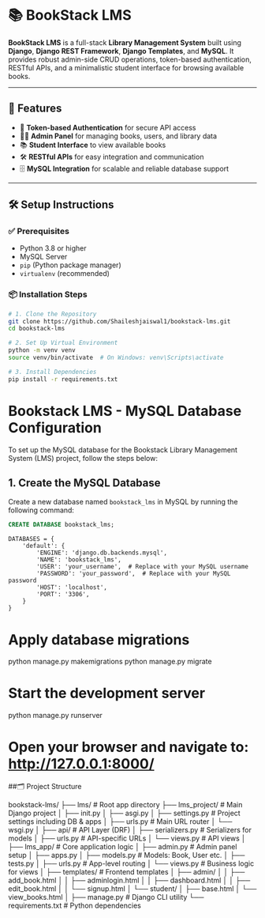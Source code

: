# 📚 BookStack LMS

**BookStack LMS** is a full-stack **Library Management System** built using **Django**, **Django REST Framework**, **Django Templates**, and **MySQL**. It provides robust admin-side CRUD operations, token-based authentication, RESTful APIs, and a minimalistic student interface for browsing available books.

---

## 🚀 Features

- 🔐 **Token-based Authentication** for secure API access
- 🧑‍💼 **Admin Panel** for managing books, users, and library data
- 📚 **Student Interface** to view available books
- 🛠️ **RESTful APIs** for easy integration and communication
- 🗄️ **MySQL Integration** for scalable and reliable database support

---

## 🛠️ Setup Instructions

### ✅ Prerequisites

- Python 3.8 or higher
- MySQL Server
- `pip` (Python package manager)
- `virtualenv` (recommended)

### 📦 Installation Steps

```bash
# 1. Clone the Repository
git clone https://github.com/Shaileshjaiswal1/bookstack-lms.git
cd bookstack-lms

# 2. Set Up Virtual Environment
python -m venv venv
source venv/bin/activate  # On Windows: venv\Scripts\activate

# 3. Install Dependencies
pip install -r requirements.txt
```

# Bookstack LMS - MySQL Database Configuration

To set up the MySQL database for the Bookstack Library Management System (LMS) project, follow the steps below:

## 1. Create the MySQL Database

Create a new database named `bookstack_lms` in MySQL by running the following command:

```sql
CREATE DATABASE bookstack_lms;
```

    DATABASES = {
        'default': {
            'ENGINE': 'django.db.backends.mysql',
            'NAME': 'bookstack_lms',
            'USER': 'your_username',  # Replace with your MySQL username
            'PASSWORD': 'your_password',  # Replace with your MySQL password
            'HOST': 'localhost',
            'PORT': '3306',
        }
    }

# Apply database migrations
python manage.py makemigrations
python manage.py migrate

# Start the development server
python manage.py runserver
# Open your browser and navigate to: http://127.0.0.1:8000/

##🗂️ Project Structure

bookstack-lms/ ├── lms/ # Root app directory ├── lms_project/ # Main Django project │ ├── init.py │ ├── asgi.py │ ├── settings.py # Project settings including DB & apps │ ├── urls.py # Main URL router │ └── wsgi.py │ ├── api/ # API Layer (DRF) │ ├── serializers.py # Serializers for models │ ├── urls.py # API-specific URLs │ └── views.py # API views │ ├── lms_app/ # Core application logic │ ├── admin.py # Admin panel setup │ ├── apps.py │ ├── models.py # Models: Book, User etc. │ ├── tests.py │ ├── urls.py # App-level routing │ └── views.py # Business logic for views │ ├── templates/ # Frontend templates │ ├── admin/ │ │ ├── add_book.html │ │ ├── adminlogin.html │ │ ├── dashboard.html │ │ ├── edit_book.html │ │ └── signup.html │ └── student/ │ ├── base.html │ └── view_books.html │ ├── manage.py # Django CLI utility └── requirements.txt # Python dependencies
